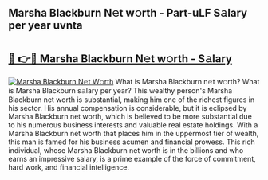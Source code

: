 ## Marsha Blackburn N𝚎t w𝚘rth - Part-uLF S𝚊lary per year uvnta

# <h2><a href="http://gc08ppm.nevu.top/?p=Marsha+Blackburn">🔗 👉🔴 Marsha Blackburn N𝚎t w𝚘rth - S𝚊lary</a></h2>

[![Marsha Blackburn N𝚎t W𝚘rth](https://i.imgur.com/Oavwk0R.jpeg)](http://gc08ppm.nevu.top/?p=Marsha+Blackburn)
What is Marsha Blackburn n𝚎t w𝚘rth? What is Marsha Blackburn s𝚊lary per year?
This wealthy person's Marsha Blackburn net worth is substantial, making him one of the richest figures in his sector. His annual compensation is considerable, but it is eclipsed by Marsha Blackburn net worth, which is believed to be more substantial due to his numerous business interests and valuable real estate holdings. With a Marsha Blackburn net worth that places him in the uppermost tier of wealth, this man is famed for his business acumen and financial prowess. This rich individual, whose Marsha Blackburn net worth is in the billions and who earns an impressive salary, is a prime example of the force of commitment, hard work, and financial intelligence.
